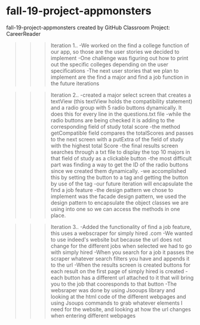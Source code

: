 # fall-19-project-appmonsters
fall-19-project-appmonsters created by GitHub Classroom
Project: CareerReader

>>>Iteration 1..
-We worked on the find a college function of our app, so those are the user stories we decided to implement
-One challenge was figuring out how to print out the specific colleges depending on the user specifications
-The next user stories that we plan to implement are the find a major and find a job function in the future iterations

>>>Iteration 2..
-created a major select screen that creates a textView (this textView holds the compatibility statement) and a radio group with 5 radio buttons dynamically. It does this for every line in the questions.txt file
-while the radio buttons are being checked it is adding to the corresponding field of study total score
-the method getCompatible field compares the totalScores and passes to the next screen with a putExtra of the field of study with the highest total Score
-the final results screen searches through a txt file to display the top 10 majors in that field of study as a clickable button
-the most difficult part was finding a way to get the ID of the radio buttons since we created them dynamically.
-we accomplished this by setting the button to a tag and getting the button by use of the tag
-our future iteration will encapsulate the find a job feature
-the design pattern we chose to implement was the facade design pattern, we used the design pattern to encapsulate the object classes we are using into one so we can access the methods in one place.

>>>Iteration 3..
-Added the functionality of find a job feature, this uses a webscraper for simply hired .com 
-We wanted to use indeed's website but because the url does not change for the different jobs when selected we had to go with simply hired
-When you search for a job it passes the scraper whatever search filters you have and appends it to the url
-When the results screen is created buttons for each result on the first page of simply hired is created
-each button has a different url attached to it that will bring you to the job that cooresponds to that button
-The websraper was done by using Jsooups library and looking at the html code of the different webpages and using Jsoups commands to grab whatever elements I need for the website, and looking at how the url changes when entering different webpages
